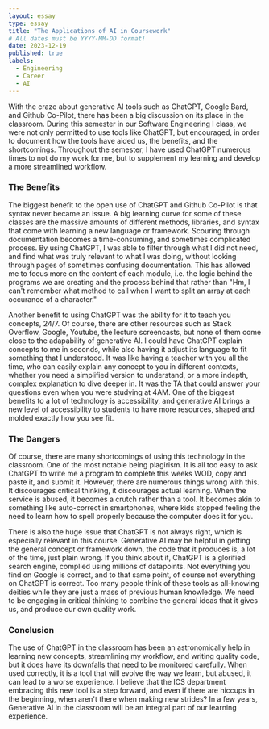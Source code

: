 ```yaml
---
layout: essay
type: essay
title: "The Applications of AI in Coursework"
# All dates must be YYYY-MM-DD format!
date: 2023-12-19
published: true
labels:
  - Engineering
  - Career
  - AI
---
```


With the craze about generative AI tools such as ChatGPT, Google Bard, and Github Co-Pilot, there has been a big discussion on its place in the classroom. During this semester in our Software Engineering I class, we were not only permitted to use tools like ChatGPT, but encouraged, in order to document how the tools have aided us, the benefits, and the shortcomings. Throughout the semester, I have used ChatGPT numerous times to not do my work for me, but to supplement my learning and develop a more streamlined workflow.

### The Benefits

The biggest benefit to the open use of ChatGPT and Github Co-Pilot is that syntax never became an issue. A big learning curve for some of these classes are the massive amounts of different methods, libraries, and syntax that come with learning a new language or framework. Scouring through documentation becomes a time-consuming, and sometimes complicated process. By using ChatGPT, I was able to filter through what I did not need, and find what was truly relevant to what I was doing, without looking through pages of sometimes confusing documentation. This has allowed me to focus more on the content of each module, i.e. the logic behind the programs we are creating and the process behind that rather than "Hm, I can't remember what method to call when I want to split an array at each occurance of a character." 

Another benefit to using ChatGPT was the ability for it to teach you concepts, 24/7. Of course, there are other resources such as Stack Overflow, Google, Youtube, the lecture screencasts, but none of them come close to the adapability of generative AI. I could have ChatGPT explain concepts to me in seconds, while also having it adjust its language to fit something that I understood. It was like having a teacher with you all the time, who can easily explain any concept to you in different contexts, whether you need a simplified version to understand, or a more indepth, complex explanation to dive deeper in. It was the TA that could answer your questions even when you were studying at 4AM. One of the biggest benefits to a lot of technology is accessibility, and generative AI brings a new level of accessibility to students to have more resources, shaped and molded exactly how you see fit.

### The Dangers

Of course, there are many shortcomings of using this technology in the classroom. One of the most notable being plagirism. It is all too easy to ask ChatGPT to write me a program to complete this weeks WOD, copy and paste it, and submit it. However, there are numerous things wrong with this. It discourages critical thinking, it discourages actual learning. When the service is abused, it becomes a crutch rather than a tool. It becomes akin to something like auto-correct in smartphones, where kids stopped feeling the need to learn how to spell properly because the computer does it for you.

There is also the huge issue that ChatGPT is not always right, which is especially relevant in this course. Generative AI may be helpful in getting the general concept or framework down, the code that it produces is, a lot of the time, just plain wrong. If you think about it, ChatGPT is a glorified search engine, complied using millions of datapoints. Not everything you find on Google is correct, and to that same point, of course not everything on ChatGPT is correct. Too many people think of these tools as all-knowing deities while they are just a mass of previous human knowledge. We need to be engaging in critical thinking to combine the general ideas that it gives us, and produce our own quality work.

### Conclusion

The use of ChatGPT in the classroom has been an astronomically help in learning new concepts, streamlining my workflow, and writing quality code, but it does have its downfalls that need to be monitored carefully. When used correctly, it is a tool that will evolve the way we learn, but abused, it can lead to a worse experience. I believe that the ICS department embracing this new tool is a step forward, and even if there are hiccups in the beginning, when aren't there when making new strides? In a few years, Generative AI in the classroom will be an integral part of our learning experience.
